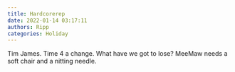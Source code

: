 ```yaml
---
title: Hardcorerep
date: 2022-01-14 03:17:11
authors: Ripp
categories: Holiday
---
```


 Tim James.
Time 4 a change. What have we got to lose? MeeMaw needs a soft chair and a nitting needle.
